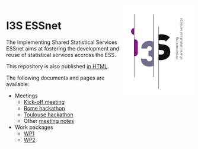 <img align="right" src="communication/i3s-logo-1-small.png" alt="I3S logo"/>

# I3S ESSnet

The Implementing Shared Statistical Services ESSnet aims at fostering the development and reuse of statistical services accross the ESS.

This repository is also published [in HTML](https://i3s-essnet.github.io/Documents/).

The following documents and pages are available:

  * Meetings
    * [Kick-off meeting](ko-meeting/index.md)
    * [Rome hackathon](rome-hackathon/README.md)
    * [Toulouse hackathon](toulouse-hackathon/README.md)
    * Other [meeting notes](meeting-notes/README.md)
  * Work packages
    * [WP1](wp1/README.md)
    * [WP2](wp2/README.md)